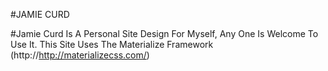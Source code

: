 #JAMIE CURD

#Jamie Curd Is A Personal Site Design For Myself, Any One Is Welcome To Use It. This Site Uses The Materialize Framework (http://http://materializecss.com/)
